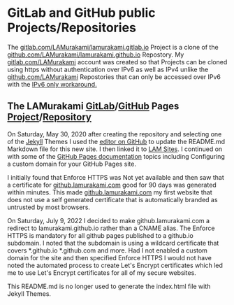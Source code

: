 # GitLab and GitHub public Projects/Repositories
The
[gitlab.com/LAMurakami/lamurakami.gitlab.io](https://gitlab.com/LAMurakami/lamurakami.gitlab.io)
Project is a clone of the
[github.com/LAMurakami/lamurakami.github.io](https://github.com/LAMurakami/lamurakami.github.io)
Repostory.  My
[gitlab.com/LAMurakami](https://gitlab.com/LAMurakami)
account was created so that Projects can be cloned using https without
authentication over IPv6 as well as IPv4 unlike the
[github.com/LAMurakami](https://github.com/LAMurakami)
Repostories that can only be accessed over IPv6 with the
[IPv6 only workaround.](https://lamurakami.github.io/blog/2024/06/05/Access-GitHub-com-from-an-instance-without-a-public-IPv4-address.html)

## The LAMurakami [GitLab](https://lamurakami.gitlab.io)/[GitHub](https://lamurakami.github.io)  Pages [Project](https://gitlab.com/LAMurakami/lamurakami.gitlab.io)/[Repository](https://github.com/LAMurakami/lamurakami.github.io)

On Saturday, May 30, 2020 after creating the repository and selecting one of the [Jekyll](https://jekyllrb.com/) Themes I used the [editor on GitHub](https://github.com/LAMurakami/lamurakami.github.io/edit/master/README.md) to update the README.md Markdown file for this new site.  I then linked it to [LAM Sites](http://sites.lam1.us).  I continued on with some of the [GitHub Pages documentation](https://help.github.com/categories/github-pages-basics) topics including Configuring a custom domain for your GitHub Pages site.

I initially found that Enforce HTTPS was Not yet available and then saw that a certificate for [github.lamurakami.com](http://github.lamurakami.com) good for 90 days was generated within minutes.  This made [github.lamurakami.com](http://github.lamurakami.com) my first website that does not use a self generated certificate that is automatically branded as untrusted by most browsers.

On Saturday, July 9, 2022 I decided to make github.lamurakami.com a redirect to lamurakami.github.io rather than a CNAME alias.  The Enforce HTTPS is mandatory for all github pages published to a github.io subdomain.  I noted that the subdomain is using a wildcard certificate that covers *.github.io *.github.com and more.  Had I not enabled a custom domain for the site and then specified Enforce HTTPS I would not have noted the automated process to create Let's Encrypt certificates which led me to use Let's Encrypt certificates for all of my secure websites.

This README.md is no longer used to generate the index.html file with Jekyll Themes.
